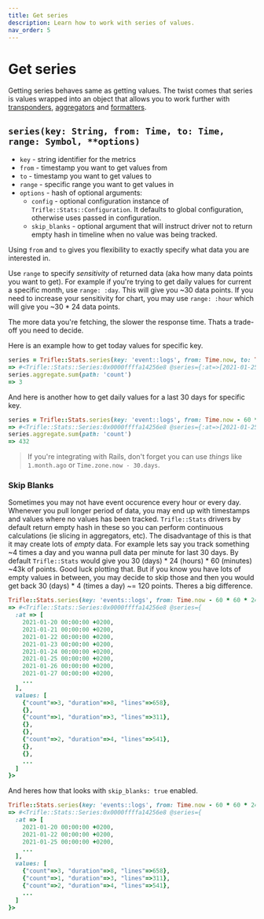 ```yaml
---
title: Get series
description: Learn how to work with series of values.
nav_order: 5
---
```


# Get series

Getting series behaves same as getting values. The twist comes that series is values wrapped into an object that allows you to work further with [transponders](../transponders), [aggregators](../aggregators) and [formatters](../formatters).

## `series(key: String, from: Time, to: Time, range: Symbol, **options)`
- `key` - string identifier for the metrics
- `from` - timestamp you want to get values from
- `to` - timestamp you want to get values to
- `range` - specific range you want to get values in
- `options` - hash of optional arguments:
    - `config` - optional configuration instance of `Trifle::Stats::Configuration`. It defaults to global configuration, otherwise uses passed in configuration.
    - `skip_blanks` - optional argument that will instruct driver not to return empty hash in timeline when no value was being tracked.

Using `from` and `to` gives you flexibility to exactly specify what data you are interested in.

Use `range` to specify _sensitivity_ of returned data (aka how many data points you want to get). For example if you're trying to get daily values for current a specific month, use `range: :day`. This will give you ~30 data points. If you need to increase your sensitivity for chart, you may use `range: :hour` which will give you ~30 * 24 data points.

The more data you're fetching, the slower the response time. Thats a trade-off you need to decide.

Here is an example how to get today values for specific key.

```ruby
series = Trifle::Stats.series(key: 'event::logs', from: Time.now, to: Time.now, range: :day)
=> #<Trifle::Stats::Series:0x0000ffffa14256e8 @series={:at=>[2021-01-25 00:00:00 +0200], :values=>[{"count"=>3, "duration"=>8, "lines"=>658}]}>
series.aggregate.sum(path: 'count')
=> 3

```

And here is another how to get daily values for a last 30 days for specific key.

```ruby
series = Trifle::Stats.series(key: 'event::logs', from: Time.now - 60 * 60 * 24 * 30, to: Time.now, range: :day)
=> #<Trifle::Stats::Series:0x0000ffffa14256e8 @series={:at=>[2021-01-25 00:00:00 +0200, 2021-01-24 00:00:00 +0200, ...], values: [{"count"=>3, "duration"=>8, "lines"=>658}, {"count"=>1, "duration"=>3, "lines"=>311}, ...]}>
series.aggregate.sum(path: 'count')
=> 432
```

> If you're integrating with Rails, don't forget you can use _things_ like `1.month.ago` or `Time.zone.now - 30.days`.

### Skip Blanks

Sometimes you may not have event occurence every hour or every day. Whenever you pull longer period of data, you may end up with timestamps and values where no values has been tracked. `Trifle::Stats` drivers by default return empty hash in these so you can perform continuous calculations (ie slicing in aggregators, etc). The disadvantage of this is that it may create lots of _empty_ data. For example lets say you track something ~4 times a day and you wanna pull data per minute for last 30 days. By default `Trifle::Stats` would give you 30 (days) * 24 (hours) * 60 (minutes) ~43k of points. Good luck plotting that. But if you know you have lots of empty values in between, you may decide to skip those and then you would get back 30 (days) * 4 (times a day) ~= 120 points. Theres a big difference.

```ruby
Trifle::Stats.series(key: 'events::logs', from: Time.now - 60 * 60 * 24 * 30, to: Time.now, range: :day)
=> #<Trifle::Stats::Series:0x0000ffffa14256e8 @series={
  :at => [
    2021-01-20 00:00:00 +0200,
    2021-01-21 00:00:00 +0200,
    2021-01-22 00:00:00 +0200,
    2021-01-23 00:00:00 +0200,
    2021-01-24 00:00:00 +0200,
    2021-01-25 00:00:00 +0200,
    2021-01-26 00:00:00 +0200,
    2021-01-27 00:00:00 +0200,
    ...
  ],
  values: [
    {"count"=>3, "duration"=>8, "lines"=>658},
    {},
    {"count"=>1, "duration"=>3, "lines"=>311},
    {},
    {},
    {"count"=>2, "duration"=>4, "lines"=>541},
    {},
    {},
    ...
  ]
}>
```

And heres how that looks with `skip_blanks: true` enabled.

```ruby
Trifle::Stats.series(key: 'events::logs', from: Time.now - 60 * 60 * 24 * 30, to: Time.now, range: :day, skip_blanks: true)
=> #<Trifle::Stats::Series:0x0000ffffa14256e8 @series={
  :at => [
    2021-01-20 00:00:00 +0200,
    2021-01-22 00:00:00 +0200,
    2021-01-25 00:00:00 +0200,
    ...
  ],
  values: [
    {"count"=>3, "duration"=>8, "lines"=>658},
    {"count"=>1, "duration"=>3, "lines"=>311},
    {"count"=>2, "duration"=>4, "lines"=>541},
    ...
  ]
}>
```

